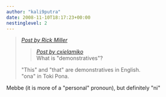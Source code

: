 ```yaml
---
author: "kali9putra"
date: 2008-11-10T18:17:23+00:00
nestinglevel: 2
---
```

> [_Post by Rick Miller_](/492RLSw5/demonstratives#post2)  
> 
> > [_Post by cxielamiko_](/492RLSw5/demonstratives#post1)  
> > What is "demonstratives"?  
> > 
> 
> "This" and "that" are demonstratives in English.  
> "ona" in Toki Pona.  
> 

Mebbe (it is more of a "personal" pronoun), but definitely "ni"